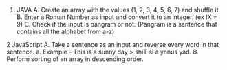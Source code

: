  1. JAVA 
A. Create an array with the values (1, 2, 3, 4, 5, 6, 7) and shuffle it. 
B. Enter a Roman Number as input and convert it to an integer. (ex IX = 9) 
C. Check if the input is pangram or not. (Pangram is a sentence that contains all the alphabet
from a-z) 

 2 JavaScript 
A. Take a sentence as an input and reverse every word in that sentence. 
a. Example - This is a sunny day > shiT si a ynnus yad. 
B. Perform sorting of an array in descending order. 
